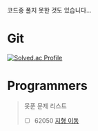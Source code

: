 코드중 풀지 못한 것도 있습니다...  

# Git
[![Solved.ac Profile](http://mazassumnida.wtf/api/v2/generate_badge?boj=ljw6970)](https://solved.ac/ljw6970/)

# Programmers
> 못푼 문제 리스트
> - [ ] 62050 [지형 이동](https://school.programmers.co.kr/learn/courses/30/lessons/62050)
